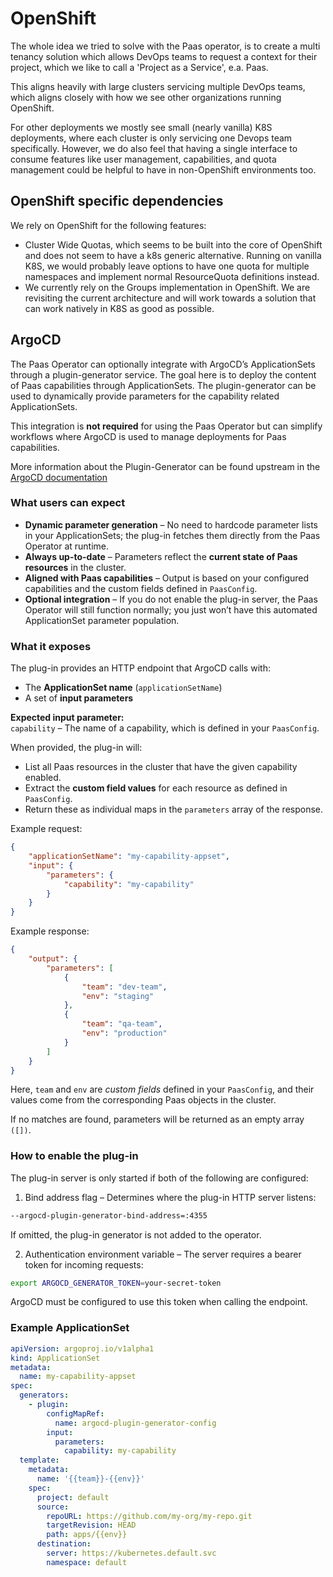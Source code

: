 # OpenShift

The whole idea we tried to solve with the Paas operator, is to create a multi tenancy
solution which allows DevOps teams to request a context for their project, which
we like to call a 'Project as a Service', e.a. Paas.

This aligns heavily with large clusters servicing multiple DevOps teams, which
aligns closely with how we see other organizations running OpenShift.

For other deployments we mostly see small (nearly vanilla) K8S deployments, where
each cluster is only servicing one Devops team specifically. However, we do also
feel that having a single interface to consume features like user management,
capabilities, and quota management could be helpful to have in non-OpenShift
environments too.

## OpenShift specific dependencies

We rely on OpenShift for the following features:

- Cluster Wide Quotas, which seems to be built into the core of OpenShift and does
  not seem to have a k8s generic alternative. Running on vanilla K8S, we would
  probably leave options to have one quota for multiple namespaces and implement
  normal ResourceQuota definitions instead.
- We currently rely on the Groups implementation in OpenShift. We are revisiting
  the current architecture and will work towards a solution that can work natively
  in K8S as good as possible.

## ArgoCD

The Paas Operator can optionally integrate with ArgoCD’s ApplicationSets through a plugin-generator service.
The goal here is to deploy the content of Paas capabilities through ApplicationSets. The plugin-generator can
be used to dynamically provide parameters for the capability related ApplicationSets.

This integration is **not required** for using the Paas Operator but can simplify workflows where ArgoCD
is used to manage deployments for Paas capabilities.

More information about the Plugin-Generator can be found upstream in
the [ArgoCD documentation](https://argo-cd.readthedocs.io/en/stable/operator-manual/applicationset/Generators-Plugin/)

### What users can expect

- **Dynamic parameter generation** – No need to hardcode parameter lists in your ApplicationSets; the plug-in fetches them directly
  from the Paas Operator at runtime.
- **Always up-to-date** – Parameters reflect the **current state of Paas resources** in the cluster.
- **Aligned with Paas capabilities** – Output is based on your configured capabilities and the custom fields defined in
  `PaasConfig`.
- **Optional integration** – If you do not enable the plug-in server, the Paas Operator will still function normally; you just won’t
  have this automated ApplicationSet parameter population.

### What it exposes

The plug-in provides an HTTP endpoint that ArgoCD calls with:

- The **ApplicationSet name** (`applicationSetName`)
- A set of **input parameters**

**Expected input parameter:**  
`capability` – The name of a capability, which is defined in your `PaasConfig`.

When provided, the plug-in will:

- List all Paas resources in the cluster that have the given capability enabled.
- Extract the **custom field values** for each resource as defined in `PaasConfig`.
- Return these as individual maps in the `parameters` array of the response.

Example request:

```json
{
	"applicationSetName": "my-capability-appset",
	"input": {
		"parameters": {
			"capability": "my-capability"
		}
	}
}
```

Example response:

```json
{
	"output": {
		"parameters": [
			{
				"team": "dev-team",
				"env": "staging"
			},
			{
				"team": "qa-team",
				"env": "production"
			}
		]
	}
}
```

Here, `team` and `env` are _custom fields_ defined in your `PaasConfig`, and their values come from the corresponding Paas objects
in the cluster.

If no matches are found, parameters will be returned as an empty array `([])`.

### How to enable the plug-in

The plug-in server is only started if both of the following are configured:

1. Bind address flag – Determines where the plug-in HTTP server listens:

```bash
--argocd-plugin-generator-bind-address=:4355
```

If omitted, the plug-in generator is not added to the operator.

2. Authentication environment variable – The server requires a bearer token for incoming requests:

```bash
export ARGOCD_GENERATOR_TOKEN=your-secret-token
```

ArgoCD must be configured to use this token when calling the endpoint.

### Example ApplicationSet

```yaml
apiVersion: argoproj.io/v1alpha1
kind: ApplicationSet
metadata:
  name: my-capability-appset
spec:
  generators:
    - plugin:
        configMapRef:
          name: argocd-plugin-generator-config
        input:
          parameters:
            capability: my-capability
  template:
    metadata:
      name: '{{team}}-{{env}}'
    spec:
      project: default
      source:
        repoURL: https://github.com/my-org/my-repo.git
        targetRevision: HEAD
        path: apps/{{env}}
      destination:
        server: https://kubernetes.default.svc
        namespace: default
```